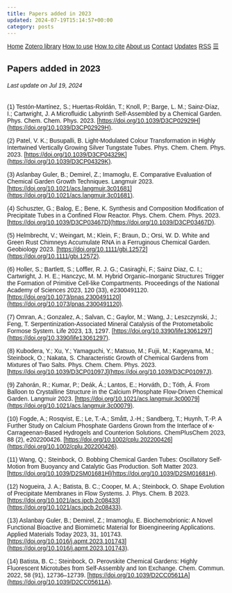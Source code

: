 ```yaml
---
title: Papers added in 2023
updated: 2024-07-19T15:14:57+00:00
category: posts
---
```


<html>
<head>
<meta name="viewport" content="width=device-width, initial-scale=1">
<link rel="stylesheet" href="https://cdnjs.cloudflare.com/ajax/libs/font-awesome/4.7.0/css/font-awesome.min.css">
<style>
body {margin:0;font-family:Arial}

.topnav {
  overflow: hidden;
  background-color: #333;
}

.topnav a {
  float: left;
  display: block;
  color: #f2f2f2;
  text-align: center;
  padding: 14px 16px;
  text-decoration: none;
  font-size: 17px;
}

.active {
  background-color: royalblue;
  color: white;
}

.topnav .icon {
  display: none;
}

.dropdown {
  float: left;
  overflow: hidden;
}

.dropdown .dropbtn {
  font-size: 17px;    
  border: none;
  outline: none;
  color: white;
  padding: 14px 16px;
  background-color: inherit;
  font-family: inherit;
  margin: 0;
}

.dropdown-content {
  display: none;
  position: absolute;
  background-color: #f9f9f9;
  min-width: 160px;
  box-shadow: 0px 8px 16px 0px rgba(0,0,0,0.2);
  z-index: 1;
}

.dropdown-content a {
  float: none;
  color: black;
  padding: 12px 16px;
  text-decoration: none;
  display: block;
  text-align: left;
}

.topnav a:hover, .dropdown:hover .dropbtn {
  background-color: #555;
  color: white;
}

.dropdown-content a:hover {
  background-color: #ddd;
  color: black;
}

.dropdown:hover .dropdown-content {
  display: block;
}

@media screen and (max-width: 600px) {
  .topnav a:not(:first-child), .dropdown .dropbtn {
    display: none;
  }
  .topnav a.icon {
    float: right;
    display: block;
  }
}

@media screen and (max-width: 600px) {
  .topnav.responsive {position: relative;}
  .topnav.responsive .icon {
    position: absolute;
    right: 0;
    top: 0;
  }
  .topnav.responsive a {
    float: none;
    display: block;
    text-align: left;
  }
  .topnav.responsive .dropdown {float: none;}
  .topnav.responsive .dropdown-content {position: relative;}
  .topnav.responsive .dropdown .dropbtn {
    display: block;
    width: 100%;
    text-align: left;
  }
}
</style>
</head>
<body>

<div class="topnav" id="myTopnav">
  <a href="https://cpimentelguerra.com/chemobrionics/">Home</a>
  <a href="https://cpimentelguerra.com/chemobrionics/zotero">Zotero library</a>
  <a href="https://cpimentelguerra.com/chemobrionics/howtouse">How to use</a>
  <a href="https://cpimentelguerra.com/chemobrionics/howtocite">How to cite</a>
  <a href="https://cpimentelguerra.com/chemobrionics/about">About us</a>
  <a href="https://cpimentelguerra.com/#contact">Contact</a>
  <a class="active" href="https://cpimentelguerra.com/chemobrionics/updates">Updates</a>
  <a href="https://cpimentelguerra.com/chemobrionics/feed.xml">RSS</a>
  <a href="javascript:void(0);" style="font-size:15px;" class="icon" onclick="myFunction()">&#9776;</a>
</div>

<script>
function myFunction() {
  var x = document.getElementById("myTopnav");
  if (x.className === "topnav") {
    x.className += " responsive";
  } else {
    x.className = "topnav";
  }
}
</script>

</body>
</html>

## Papers added in 2023
###### Last update on Jul 19, 2024

(1) Testón-Martínez, S.; Huertas-Roldán, T.; Knoll, P.; Barge, L. M.; Sainz-Díaz, I.; Cartwright, J. A Microfluidic Labyrinth Self-Assembled by a Chemical Garden. Phys. Chem. Chem. Phys. 2023. [https://doi.org/10.1039/D3CP02929H](https://doi.org/10.1039/D3CP02929H).

(2) Patel, V. K.; Busupalli, B. Light-Modulated Colour Transformation in Highly Intertwined Vertically Growing Silver Tungstate Tubes. Phys. Chem. Chem. Phys. 2023. [https://doi.org/10.1039/D3CP04329K](https://doi.org/10.1039/D3CP04329K).

(3) Aslanbay Guler, B.; Demirel, Z.; Imamoglu, E. Comparative Evaluation of Chemical Garden Growth Techniques. Langmuir 2023. [https://doi.org/10.1021/acs.langmuir.3c01681](https://doi.org/10.1021/acs.langmuir.3c01681).

(4) Schuszter, G.; Balog, E.; Bene, K. Synthesis and Composition Modification of Precipitate Tubes in a Confined Flow Reactor. Phys. Chem. Chem. Phys. 2023. [https://doi.org/10.1039/D3CP03467D](https://doi.org/10.1039/D3CP03467D).

(5) Helmbrecht, V.; Weingart, M.; Klein, F.; Braun, D.; Orsi, W. D. White and Green Rust Chimneys Accumulate RNA in a Ferruginous Chemical Garden. Geobiology 2023. [https://doi.org/10.1111/gbi.12572](https://doi.org/10.1111/gbi.12572).

(6) Holler, S.; Bartlett, S.; Löffler, R. J. G.; Casiraghi, F.; Sainz Diaz, C. I.; Cartwright, J. H. E.; Hanczyc, M. M. Hybrid Organic–Inorganic Structures Trigger the Formation of Primitive Cell-like Compartments. Proceedings of the National Academy of Sciences 2023, 120 (33), e2300491120. [https://doi.org/10.1073/pnas.2300491120](https://doi.org/10.1073/pnas.2300491120).

(7) Omran, A.; Gonzalez, A.; Salvan, C.; Gaylor, M.; Wang, J.; Leszczynski, J.; Feng, T. Serpentinization-Associated Mineral Catalysis of the Protometabolic Formose System. Life 2023, 13, 1297. [https://doi.org/10.3390/life13061297](https://doi.org/10.3390/life13061297).

(8) Kubodera, Y.; Xu, Y.; Yamaguchi, Y.; Matsuo, M.; Fujii, M.; Kageyama, M.; Steinbock, O.; Nakata, S. Characteristic Growth of Chemical Gardens from Mixtures of Two Salts. Phys. Chem. Chem. Phys. 2023. [https://doi.org/10.1039/D3CP01097J](https://doi.org/10.1039/D3CP01097J).

(9) Zahorán, R.; Kumar, P.; Deák, Á.; Lantos, E.; Horváth, D.; Tóth, Á. From Balloon to Crystalline Structure in the Calcium Phosphate Flow-Driven Chemical Garden. Langmuir 2023. [https://doi.org/10.1021/acs.langmuir.3c00079](https://doi.org/10.1021/acs.langmuir.3c00079).

(10) Fogde, A.; Rosqvist, E.; Le, T.-A.; Smått, J.-H.; Sandberg, T.; Huynh, T.-P. A Further Study on Calcium Phosphate Gardens Grown from the Interface of κ-Carrageenan-Based Hydrogels and Counterion Solutions. ChemPlusChem 2023, 88 (2), e202200426. [https://doi.org/10.1002/cplu.202200426](https://doi.org/10.1002/cplu.202200426).

(11) Wang, Q.; Steinbock, O. Bobbing Chemical Garden Tubes: Oscillatory Self-Motion from Buoyancy and Catalytic Gas Production. Soft Matter 2023. [https://doi.org/10.1039/D2SM01681H](https://doi.org/10.1039/D2SM01681H).

(12) Nogueira, J. A.; Batista, B. C.; Cooper, M. A.; Steinbock, O. Shape Evolution of Precipitate Membranes in Flow Systems. J. Phys. Chem. B 2023. [https://doi.org/10.1021/acs.jpcb.2c08433](https://doi.org/10.1021/acs.jpcb.2c08433).

(13) Aslanbay Guler, B.; Demirel, Z.; Imamoglu, E. Biochemobrionic: A Novel Functional Bioactive and Biomimetic Material for Bioengineering Applications. Applied Materials Today 2023, 31, 101743. [https://doi.org/10.1016/j.apmt.2023.101743](https://doi.org/10.1016/j.apmt.2023.101743).

(14) Batista, B. C.; Steinbock, O. Perovskite Chemical Gardens: Highly Fluorescent Microtubes from Self-Assembly and Ion Exchange. Chem. Commun. 2022, 58 (91), 12736–12739. [https://doi.org/10.1039/D2CC05611A](https://doi.org/10.1039/D2CC05611A).

<script src="https://tinylytics.app/embed/e7zeffP-cdeigWn-stZa.js" defer></script> 
